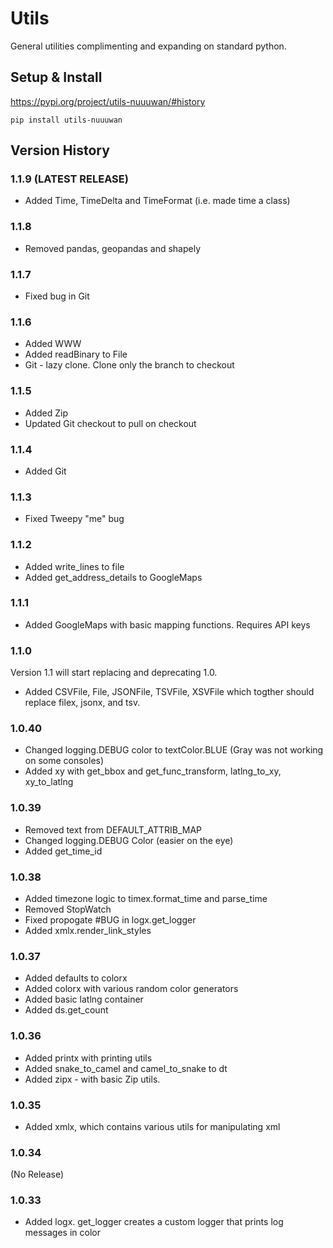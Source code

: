 # Utils

General utilities complimenting and expanding on standard python.

## Setup & Install

https://pypi.org/project/utils-nuuuwan/#history

```
pip install utils-nuuuwan
```

## Version History

### 1.1.9 (LATEST RELEASE)

* Added Time, TimeDelta and TimeFormat (i.e. made time a class)

### 1.1.8 

* Removed pandas, geopandas and shapely

### 1.1.7

* Fixed bug in Git

### 1.1.6

* Added WWW
* Added readBinary to File
* Git - lazy clone. Clone only the branch to checkout

### 1.1.5

* Added Zip
* Updated Git checkout to pull on checkout

### 1.1.4

* Added Git

### 1.1.3

* Fixed Tweepy "me" bug

### 1.1.2

* Added write_lines to file
* Added get_address_details to GoogleMaps

### 1.1.1

* Added GoogleMaps with basic mapping functions. Requires API keys

### 1.1.0

Version 1.1 will start replacing and deprecating 1.0.

* Added CSVFile, File, JSONFile, TSVFile, XSVFile which togther should replace filex, jsonx, and tsv.

### 1.0.40
* Changed logging.DEBUG color to  textColor.BLUE (Gray was not working on some consoles)
* Added xy with get_bbox and get_func_transform, latlng_to_xy, xy_to_latlng

### 1.0.39

* Removed text from DEFAULT_ATTRIB_MAP
* Changed logging.DEBUG Color (easier on the eye)
* Added get_time_id

### 1.0.38

* Added timezone logic to timex.format_time and parse_time
* Removed StopWatch
* Fixed propogate #BUG in logx.get_logger
* Added xmlx.render_link_styles

### 1.0.37

* Added defaults to colorx
* Added colorx with various random color generators
* Added basic latlng container
* Added ds.get_count

### 1.0.36

* Added printx with printing utils
* Added snake_to_camel and camel_to_snake to dt
* Added zipx - with basic Zip utils.

### 1.0.35

* Added xmlx, which contains various utils for manipulating xml

### 1.0.34
(No Release)

### 1.0.33

* Added logx. get_logger creates a custom logger that prints log messages in color
